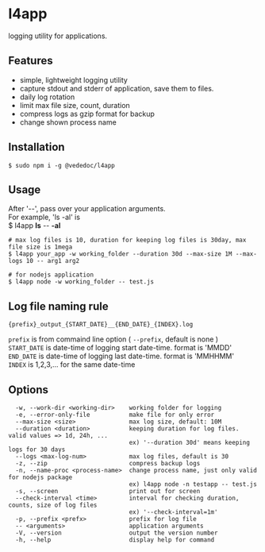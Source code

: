 # l4app

logging utility for applications.  

## Features

* simple, lightweight logging utility 
* capture stdout and stderr of application, save them to files.
* daily log rotation
* limit max file size, count, duration
* compress logs as gzip format for backup 
* change shown process name


## Installation
```shell
$ sudo npm i -g @vededoc/l4app
```

## Usage
After '--', pass over your application arguments.  
For example, 'ls -al' is  
$ l4app **ls** -- **-al**

```shell
# max log files is 10, duration for keeping log files is 30day, max file size is 1mega 
$ l4app your_app -w working_folder --duration 30d --max-size 1M --max-logs 10 -- arg1 arg2

# for nodejs application
$ l4app node -w working_folder -- test.js
```

## Log file naming rule

```text
{prefix}_output_{START_DATE}__{END_DATE}_{INDEX}.log
```

`prefix` is from commaind line option ( `--prefix`, default is none )  
`START_DATE` is date-time of logging start date-time. format is 'MMDD'   
`END_DATE` is date-time of logging last date-time. format is 'MMHHMM'  
`INDEX` is 1,2,3,... for the same date-time


## Options
```text
  -w, --work-dir <working-dir>    working folder for logging
  -e, --error-only-file           make file for only error
  --max-size <size>               max log size, default: 10M
  --duration <duration>           keeping duration for log files. valid values => 1d, 24h, ...
                                  ex) '--duration 30d' means keeping logs for 30 days
  --logs <max-log-num>            max log files, default is 30
  -z, --zip                       compress backup logs
  -n, --name-proc <process-name>  change process name, just only valid for nodejs package
                                  ex) l4app node -n testapp -- test.js
  -s, --screen                    print out for screen
  --check-interval <time>         interval for checking duration, counts, size of log files
                                  ex) '--check-interval=1m'
  -p, --prefix <prefx>            prefix for log file
  -- <arguments>                  application arguments
  -V, --version                   output the version number
  -h, --help                      display help for command
```